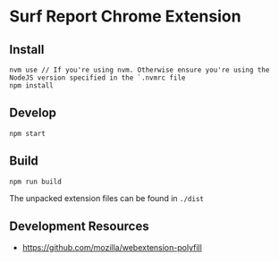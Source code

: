 


# Surf Report Chrome Extension

## Install
```
nvm use // If you're using nvm. Otherwise ensure you're using the NodeJS version specified in the `.nvmrc file
npm install
```

## Develop
```
npm start
```

## Build
```
npm run build
```
The unpacked extension files can be found in `./dist`

## Development Resources
- https://github.com/mozilla/webextension-polyfill